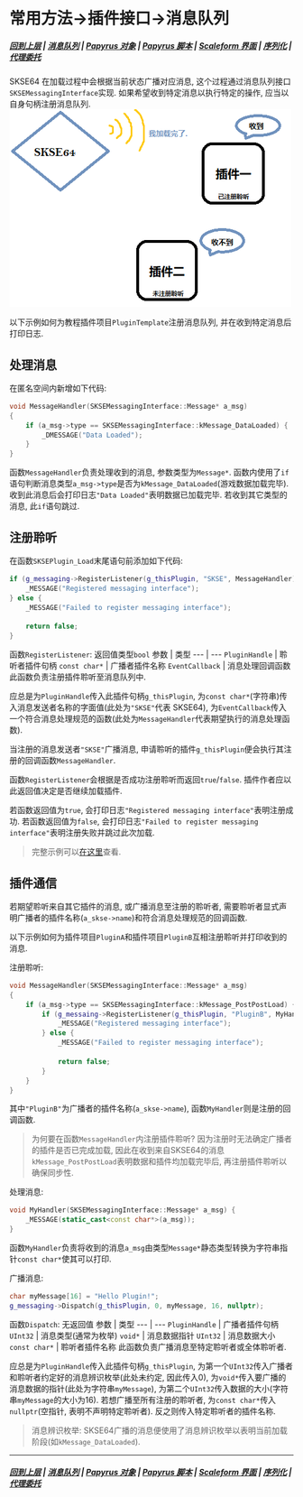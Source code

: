 # 常用方法->插件接口->消息队列

##### [回到上层](/docs/CM/Interfaces.md) | [消息队列](/docs/CM/Interfaces/Messaging.md) | [Papyrus 对象](/docs/CM/Interfaces/Object.md) | [Papyrus 脚本](/docs/CM/Interfaces/Papyrus.md) | [Scaleform 界面](/docs/CM/Interfaces/Scaleform.md) | [序列化](/docs/CM/Interfaces/Serialization.md) | [代理委托](/docs/CM/Interfaces/Task.md)

SKSE64 在加载过程中会根据当前状态广播对应消息, 这个过程通过消息队列接口`SKSEMessagingInterface`实现. 如果希望收到特定消息以执行特定的操作, 应当以自身句柄注册消息队列.  
![InterfaceMessaging](/images/intrfc_messaging.png)

以下示例如何为教程插件项目`PluginTemplate`注册消息队列, 并在收到特定消息后打印日志.

## 处理消息

在匿名空间内新增如下代码:
```C++
void MessageHandler(SKSEMessagingInterface::Message* a_msg)
{
    if (a_msg->type == SKSEMessagingInterface::kMessage_DataLoaded) {
        _DMESSAGE("Data Loaded");
    }
}
```
函数`MessageHandler`负责处理收到的消息, 参数类型为`Message*`. 函数内使用了`if`语句判断消息类型`a_msg->type`是否为`kMessage_DataLoaded`(游戏数据加载完毕). 收到此消息后会打印日志`"Data Loaded"`表明数据已加载完毕. 若收到其它类型的消息, 此`if`语句跳过.

## 注册聆听

在函数`SKSEPlugin_Load`末尾语句前添加如下代码:
```C++
if (g_messaging->RegisterListener(g_thisPlugin, "SKSE", MessageHandler)) {
    _MESSAGE("Registered messaging interface");
} else {
    _MESSAGE("Failed to register messaging interface");

    return false;
}
```
函数`RegisterListener`: 返回值类型`bool`
参数 | 类型
--- | ---
`PluginHandle` | 聆听者插件句柄
`const char*` | 广播者插件名称
`EventCallback` | 消息处理回调函数
此函数负责注册插件聆听至消息队列中.

应总是为`PluginHandle`传入此插件句柄`g_thisPlugin`, 为`const char*`(字符串)传入消息发送者名称的字面值(此处为`"SKSE"`代表 SKSE64), 为`EventCallback`传入一个符合消息处理规范的函数(此处为`MessageHandler`代表期望执行的消息处理函数).

当注册的消息发送者`"SKSE"`广播消息, 申请聆听的插件`g_thisPlugin`便会执行其注册的回调函数`MessageHandler`.

函数`RegisterListener`会根据是否成功注册聆听而返回`true`/`false`. 插件作者应以此返回值决定是否继续加载插件.

若函数返回值为`true`, 会打印日志`"Registered messaging interface"`表明注册成功. 若函数返回值为`false`, 会打印日志`"Failed to register messaging interface"`表明注册失败并跳过此次加载.

> 完整示例可以[在这里](/examples/Interfaces/messaging.cpp)查看.

## 插件通信

若期望聆听来自其它插件的消息, 或广播消息至注册的聆听者, 需要聆听者显式声明广播者的插件名称(`a_skse->name`)和符合消息处理规范的回调函数.

以下示例如何为插件项目`PluginA`和插件项目`PluginB`互相注册聆听并打印收到的消息.

注册聆听:
```C++
void MessageHandler(SKSEMessagingInterface::Message* a_msg)
{
    if (a_msg->type == SKSEMessagingInterface::kMessage_PostPostLoad) {
        if (g_messaing->RegisterListener(g_thisPlugin, "PluginB", MyHandler)) {
            _MESSAGE("Registered messaging interface");
        } else {
            _MESSAGE("Failed to register messaging interface");

            return false;
        }
    }
}
```
其中`"PluginB"`为广播者的插件名称(`a_skse->name`), 函数`MyHandler`则是注册的回调函数.

> 为何要在函数`MessageHandler`内注册插件聆听? 因为注册时无法确定广播者的插件是否已完成加载, 因此在收到来自SKSE64的消息`kMessage_PostPostLoad`表明数据和插件均加载完毕后, 再注册插件聆听以确保同步性.

处理消息:
```C++
void MyHandler(SKSEMessagingInterface::Message* a_msg) {
    _MESSAGE(static_cast<const char*>(a_msg));
}
```
函数`MyHandler`负责将收到的消息`a_msg`由类型`Message*`静态类型转换为字符串指针`const char*`使其可以打印.

广播消息:
```C++
char myMessage[16] = "Hello Plugin!";
g_messaging->Dispatch(g_thisPlugin, 0, myMessage, 16, nullptr);
```
函数`Dispatch`: 无返回值
参数 | 类型
--- | ---
`PluginHandle` | 广播者插件句柄
`UInt32` | 消息类型(通常为枚举)
`void*` | 消息数据指针
`UInt32` | 消息数据大小
`const char*` | 聆听者插件名称
此函数负责广播消息至特定聆听者或全体聆听者.

应总是为`PluginHandle`传入此插件句柄`g_thisPlugin`, 为第一个`UInt32`传入广播者和聆听者约定好的消息辨识枚举(此处未约定, 因此传入0), 为`void*`传入要广播的消息数据的指针(此处为字符串`myMessage`), 为第二个`UInt32`传入数据的大小(字符串`myMessage`的大小为16). 若想广播至所有注册的聆听者, 为`const char*`传入`nullptr`(空指针, 表明不声明特定聆听者). 反之则传入特定聆听者的插件名称.

> 消息辨识枚举: SKSE64广播的消息便使用了消息辨识枚举以表明当前加载阶段(如`kMessage_DataLoaded`).

***
##### [回到上层](/docs/CM/Interfaces.md) | [消息队列](/docs/CM/Interfaces/Messaging.md) | [Papyrus 对象](/docs/CM/Interfaces/Object.md) | [Papyrus 脚本](/docs/CM/Interfaces/Papyrus.md) | [Scaleform 界面](/docs/CM/Interfaces/Scaleform.md) | [序列化](/docs/CM/Interfaces/Serialization.md) | [代理委托](/docs/CM/Interfaces/Task.md)
